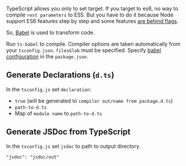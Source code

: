 TypeScript allows you only to set target. If you target to es6, no way to compile `rest parameters` to ES5.
But you have to do it because Node support ES6 features step by step and some features [are behind flags](https://nodejs.org/en/docs/es6/).

So, [Babel](http://babeljs.io) is used to transform code.

Run `ts-babel` to compile. Compiler options are taken automatically from your `tsconfig.json`. `filesGlob` must be specified.
Specify [babel configuration](https://babeljs.io/docs/usage/babelrc/) in the `package.json`.

## Generate Declarations (`d.ts`) 

In the `tsconfig.js` set `declaration`:
* `true` (will be generated to `compiler out/name from package.d.ts`) 
* `path-to-d.ts`
* Map of `module name` to `path-to-d.ts`

## Generate JSDoc from TypeScript

In the `tsconfig.js` set `jsdoc` to path to output directory.

```
"jsdoc": "jsdoc/out"
```
